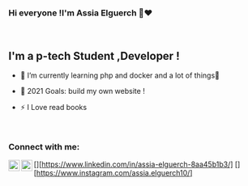 ### Hi everyone !I'm Assia Elguerch 👋❤
<br />

## I'm a p-tech Student ,Developer !

- 🌱 I’m currently learning php and docker and a lot of things🤣

- 🥅 2021 Goals: build my own website !
- ⚡ I Love read books 

<br />

### Connect with me:

[<img align="left" alt="codeSTACKr | LinkedIn" width="22px" src="https://cdn.jsdelivr.net/npm/simple-icons@v3/icons/linkedin.svg" />][https://www.linkedin.com/in/assia-elguerch-8aa45b1b3/]
[<img align="left" alt="codeSTACKr | Instagram" width="22px" src="https://cdn.jsdelivr.net/npm/simple-icons@v3/icons/instagram.svg" />][https://www.instagram.com/assia.elguerch10/]

<br />

